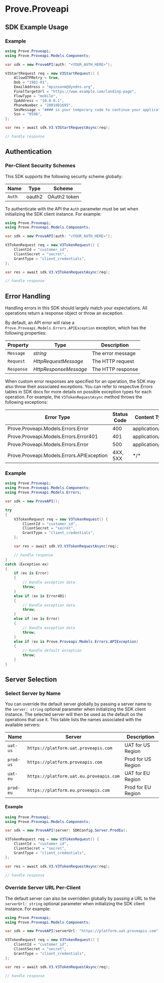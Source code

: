 # Prove.Proveapi


<!-- Start SDK Example Usage [usage] -->
## SDK Example Usage

### Example

```csharp
using Prove.Proveapi;
using Prove.Proveapi.Models.Components;

var sdk = new ProveAPI(auth: "<YOUR_AUTH_HERE>");

V3StartRequest req = new V3StartRequest() {
    AllowOTPRetry = true,
    Dob = "1981-01",
    EmailAddress = "mpinsonm@dyndns.org",
    FinalTargetUrl = "https://www.example.com/landing-page",
    FlowType = "mobile",
    IpAddress = "10.0.0.1",
    PhoneNumber = "2001001695",
    SmsMessage = "#### is your temporary code to continue your application. Caution: for your security, don't share this code with anyone.",
    Ssn = "0596",
};

var res = await sdk.V3.V3StartRequestAsync(req);

// handle response
```
<!-- End SDK Example Usage [usage] -->

<!-- Start Authentication [security] -->
## Authentication

### Per-Client Security Schemes

This SDK supports the following security scheme globally:

| Name   | Type   | Scheme       |
| ------ | ------ | ------------ |
| `Auth` | oauth2 | OAuth2 token |

To authenticate with the API the `Auth` parameter must be set when initializing the SDK client instance. For example:
```csharp
using Prove.Proveapi;
using Prove.Proveapi.Models.Components;

var sdk = new ProveAPI(auth: "<YOUR_AUTH_HERE>");

V3TokenRequest req = new V3TokenRequest() {
    ClientId = "customer_id",
    ClientSecret = "secret",
    GrantType = "client_credentials",
};

var res = await sdk.V3.V3TokenRequestAsync(req);

// handle response
```
<!-- End Authentication [security] -->

<!-- Start Error Handling [errors] -->
## Error Handling

Handling errors in this SDK should largely match your expectations. All operations return a response object or throw an exception.

By default, an API error will raise a `Prove.Proveapi.Models.Errors.APIException` exception, which has the following properties:

| Property      | Type                  | Description           |
|---------------|-----------------------|-----------------------|
| `Message`     | *string*              | The error message     |
| `Request`     | *HttpRequestMessage*  | The HTTP request      |
| `Response`    | *HttpResponseMessage* | The HTTP response     |

When custom error responses are specified for an operation, the SDK may also throw their associated exceptions. You can refer to respective *Errors* tables in SDK docs for more details on possible exception types for each operation. For example, the `V3TokenRequestAsync` method throws the following exceptions:

| Error Type                                | Status Code | Content Type     |
| ----------------------------------------- | ----------- | ---------------- |
| Prove.Proveapi.Models.Errors.Error        | 400         | application/json |
| Prove.Proveapi.Models.Errors.Error401     | 401         | application/json |
| Prove.Proveapi.Models.Errors.Error        | 500         | application/json |
| Prove.Proveapi.Models.Errors.APIException | 4XX, 5XX    | \*/\*            |

### Example

```csharp
using Prove.Proveapi;
using Prove.Proveapi.Models.Components;
using Prove.Proveapi.Models.Errors;

var sdk = new ProveAPI();

try
{
    V3TokenRequest req = new V3TokenRequest() {
        ClientId = "customer_id",
        ClientSecret = "secret",
        GrantType = "client_credentials",
    };

    var res = await sdk.V3.V3TokenRequestAsync(req);

    // handle response
}
catch (Exception ex)
{
    if (ex is Error)
    {
        // Handle exception data
        throw;
    }
    else if (ex is Error401)
    {
        // Handle exception data
        throw;
    }
    else if (ex is Error)
    {
        // Handle exception data
        throw;
    }
    else if (ex is Prove.Proveapi.Models.Errors.APIException)
    {
        // Handle default exception
        throw;
    }
}
```
<!-- End Error Handling [errors] -->

<!-- Start Server Selection [server] -->
## Server Selection

### Select Server by Name

You can override the default server globally by passing a server name to the `server: string` optional parameter when initializing the SDK client instance. The selected server will then be used as the default on the operations that use it. This table lists the names associated with the available servers:

| Name      | Server                                  | Description        |
| --------- | --------------------------------------- | ------------------ |
| `uat-us`  | `https://platform.uat.proveapis.com`    | UAT for US Region  |
| `prod-us` | `https://platform.proveapis.com`        | Prod for US Region |
| `uat-eu`  | `https://platform.uat.eu.proveapis.com` | UAT for EU Region  |
| `prod-eu` | `https://platform.eu.proveapis.com`     | Prod for EU Region |

#### Example

```csharp
using Prove.Proveapi;
using Prove.Proveapi.Models.Components;

var sdk = new ProveAPI(server: SDKConfig.Server.ProdEu);

V3TokenRequest req = new V3TokenRequest() {
    ClientId = "customer_id",
    ClientSecret = "secret",
    GrantType = "client_credentials",
};

var res = await sdk.V3.V3TokenRequestAsync(req);

// handle response
```

### Override Server URL Per-Client

The default server can also be overridden globally by passing a URL to the `serverUrl: string` optional parameter when initializing the SDK client instance. For example:
```csharp
using Prove.Proveapi;
using Prove.Proveapi.Models.Components;

var sdk = new ProveAPI(serverUrl: "https://platform.uat.proveapis.com");

V3TokenRequest req = new V3TokenRequest() {
    ClientId = "customer_id",
    ClientSecret = "secret",
    GrantType = "client_credentials",
};

var res = await sdk.V3.V3TokenRequestAsync(req);

// handle response
```
<!-- End Server Selection [server] -->

<!-- Placeholder for Future Speakeasy SDK Sections -->